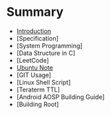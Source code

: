 # Summary

* [Introduction](README.md)
* [Specification]
* [System Programming]
* [Data Structure in C]
* [LeetCode]
* [Ubuntu Note](content/ubuntu_note/note.md)
* [GIT Usage]
* [Linux Shell Script]
* [Teraterm TTL]
* [Android AOSP Building Guide]
* [Building Root]

